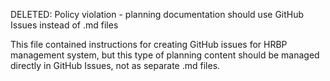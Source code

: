DELETED: Policy violation - planning documentation should use GitHub Issues instead of .md files

This file contained instructions for creating GitHub issues for HRBP management system, but this type of planning content should be managed directly in GitHub Issues, not as separate .md files.